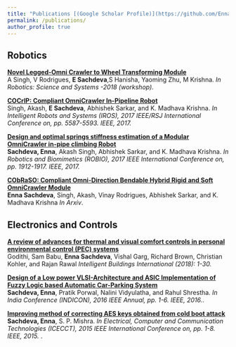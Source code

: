 ```yaml
---
title: "Publications [(Google Scholar Profile)](https://github.com/EnnaSachdeva?tab=repositories)"
permalink: /publications/
author_profile: true
---
```


## Robotics

<b>[Novel Legged-Omni Crawler to Wheel Transforming Module](https://arxiv.org/pdf/1806.00765.pdf)</b> <br>
A Singh, V Rodrigues, <b>E Sachdeva</b>,S Hanisha, Yaoming Zhu, M Krishna.
<i>In Robotics: Science and Systems -2018 (workshop).</i>

<b>[COCrIP: Compliant OmniCrawler In-Pipeline Robot](https://ieeexplore.ieee.org/document/8206446)</b> <br>
Singh, Akash, <b>E Sachdeva</b>, Abhishek Sarkar, and K. Madhava Krishna. <i> In Intelligent Robots and Systems (IROS), 2017 IEEE/RSJ International Conference on, pp. 5587-5593. IEEE, 2017.</i>

<b>[Design and optimal springs stiffness estimation of a Modular OmniCrawler in-pipe climbing Robot](https://ieeexplore.ieee.org/document/8324698)</b> <br> <b>Sachdeva, Enna</b>, Akash Singh, Abhishek Sarkar, and K. Madhava Krishna. <i> In Robotics and Biomimetics (ROBIO), 2017 IEEE International Conference on, pp. 1912-1917. IEEE, 2017.</i>

<b>[CObRaSO: Compliant Omni-Direction Bendable Hybrid Rigid and Soft OmniCrawler Module](https://arxiv.org/abs/1709.10452)</b> <br> <b>Enna Sachdeva</b>, Singh, Akash, Vinay Rodrigues, Abhishek Sarkar, and K. Madhava Krishna
<i>In Arxiv</i>.

## Electronics and Controls

<b>[A review of advances for thermal and visual comfort controls in personal environmental control (PEC) systems](https://www.tandfonline.com/doi/abs/10.1080/17508975.2018.1543179)</b><br>
Godithi, Sam Babu, <b>Enna Sachdeva</b>, Vishal Garg, Richard Brown, Christian Kohler, and Rajan Rawal
<i>Intelligent Buildings International (2018): 1-30.</i>


<b>[Design of a Low power VLSI-Architecture and ASIC Implementation of Fuzzy Logic based Automatic Car-Parking System](https://ieeexplore.ieee.org/document/7839149)</b><br>
<b>Sachdeva, Enna</b>, Pratik Porwal, Nalini Vidyulatha, and Rahul Shrestha. <i>In India Conference (INDICON), 2016 IEEE Annual, pp. 1-6. IEEE, 2016.</i>.


<b>[Improving method of correcting AES keys obtained from cold boot attack](https://ieeexplore.ieee.org/document/7226024)</b><br>
<b>Sachdeva, Enna</b>, S. P. Mishra. <i>In Electrical, Computer and Communication Technologies (ICECCT), 2015 IEEE International Conference on, pp. 1-8. IEEE, 2015. </i>.




